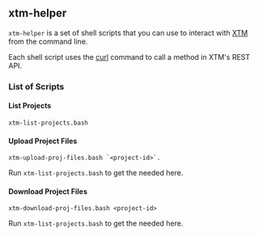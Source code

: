 ## xtm-helper

`xtm-helper` is a set of shell scripts that you can use to interact with [XTM](https://xtm.cloud) from the command line.

Each shell script uses the [curl](https://curl.haxx.se/) command to call a method in XTM's REST API.

### List of Scripts

#### List Projects

```
xtm-list-projects.bash
```

#### Upload Project Files

```
xtm-upload-proj-files.bash `<project-id>`.
```

Run `xtm-list-projects.bash` to get the <project-id> needed here.

#### Download Project Files

```
xtm-download-proj-files.bash <project-id>
```

Run `xtm-list-projects.bash` to get the <project-id> needed here.

